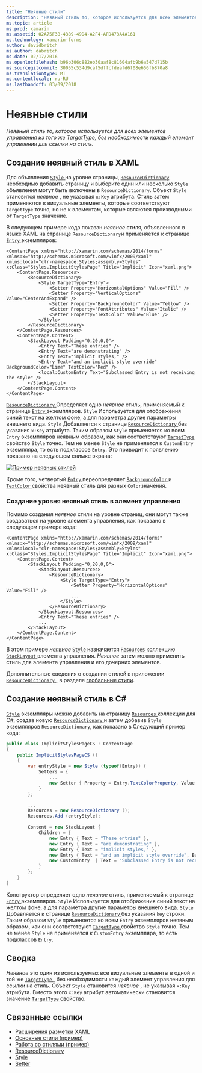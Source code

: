 ```yaml
---
title: "Неявные стили"
description: "Неявный стиль то, которое используется для всех элементов управления из того же TargetType, без необходимости каждый элемент управления для ссылки на стиль."
ms.topic: article
ms.prod: xamarin
ms.assetid: 02A75F3B-4389-49D4-A2F4-AFD473A4A161
ms.technology: xamarin-forms
author: davidbritch
ms.author: dabritch
ms.date: 02/17/2016
ms.openlocfilehash: b96b306c882eb30aaf8c81604afb9b6a547d715b
ms.sourcegitcommit: 30055c534d9caf5dffcfdeafd6f08e666fb870a8
ms.translationtype: MT
ms.contentlocale: ru-RU
ms.lasthandoff: 03/09/2018
---
```

# <a name="implicit-styles"></a>Неявные стили

_Неявный стиль то, которое используется для всех элементов управления из того же TargetType, без необходимости каждый элемент управления для ссылки на стиль._

## <a name="creating-an-implicit-style-in-xaml"></a>Создание неявный стиль в XAML

Для объявления [ `Style` ](https://developer.xamarin.com/api/type/Xamarin.Forms.Style/) на уровне страницы, [ `ResourceDictionary` ](https://developer.xamarin.com/api/type/Xamarin.Forms.ResourceDictionary/) необходимо добавить страницу и выберите один или несколько `Style` объявления могут быть включены в `ResourceDictionary`. Объект `Style` становится *неявное* , не указывая `x:Key` атрибута. Стиль затем применяются к визуальные элементы, которые соответствуют `TargetType` точно, но не к элементам, которые являются производными от `TargetType` значение.

В следующем примере кода показан *неявное* стиля, объявленного в языке XAML на странице `ResourceDictionary`и применяется к странице [ `Entry` ](https://developer.xamarin.com/api/type/Xamarin.Forms.Entry/) экземпляров:

```xaml
<ContentPage xmlns="http://xamarin.com/schemas/2014/forms" xmlns:x="http://schemas.microsoft.com/winfx/2009/xaml" xmlns:local="clr-namespace:Styles;assembly=Styles" x:Class="Styles.ImplicitStylesPage" Title="Implicit" Icon="xaml.png">
    <ContentPage.Resources>
        <ResourceDictionary>
            <Style TargetType="Entry">
                <Setter Property="HorizontalOptions" Value="Fill" />
                <Setter Property="VerticalOptions" Value="CenterAndExpand" />
                <Setter Property="BackgroundColor" Value="Yellow" />
                <Setter Property="FontAttributes" Value="Italic" />
                <Setter Property="TextColor" Value="Blue" />
            </Style>
        </ResourceDictionary>
    </ContentPage.Resources>
    <ContentPage.Content>
        <StackLayout Padding="0,20,0,0">
            <Entry Text="These entries" />
            <Entry Text="are demonstrating" />
            <Entry Text="implicit styles," />
            <Entry Text="and an implicit style override" BackgroundColor="Lime" TextColor="Red" />
            <local:CustomEntry Text="Subclassed Entry is not receiving the style" />
        </StackLayout>
    </ContentPage.Content>
</ContentPage>
```

[ `ResourceDictionary` ](https://developer.xamarin.com/api/type/Xamarin.Forms.ResourceDictionary/) Определяет одно *неявное* стиль, применяемый к странице [ `Entry` ](https://developer.xamarin.com/api/type/Xamarin.Forms.Entry/) экземпляров. `Style` Используется для отображения синий текст на желтом фоне, а для параметра другие параметры внешнего вида. `Style` Добавляется к странице [ `ResourceDictionary` ](https://developer.xamarin.com/api/type/Xamarin.Forms.ResourceDictionary/) без указания `x:Key` атрибута. Таким образом `Style` применяется ко всем `Entry` экземпляров неявным образом, как они соответствуют [ `TargetType` ](https://developer.xamarin.com/api/property/Xamarin.Forms.Style.TargetType/) свойство `Style` точно. Тем не менее `Style` не применяется к `CustomEntry` экземпляра, то есть подклассов `Entry`. Это приводит к появлению показано на следующем снимке экрана:

[![](implicit-images/implicit-styles.png "Пример неявных стилей")](implicit-images/implicit-styles-large.png#lightbox "примере неявных стилей")

Кроме того, четвертый [ `Entry` ](https://developer.xamarin.com/api/type/Xamarin.Forms.Entry/) переопределяет [ `BackgroundColor` ](https://developer.xamarin.com/api/property/Xamarin.Forms.VisualElement.BackgroundColor/) и [ `TextColor` ](https://developer.xamarin.com/api/property/Xamarin.Forms.Entry.TextColor/) свойства неявный стиль для разных `Color`значения.

### <a name="creating-an-implicit-style-at-the-control-level"></a>Создание уровня неявный стиль в элемент управления

Помимо создания *неявное* стили на уровне страниц, они могут также создаваться на уровне элемента управления, как показано в следующем примере кода:

```xaml
<ContentPage xmlns="http://xamarin.com/schemas/2014/forms" xmlns:x="http://schemas.microsoft.com/winfx/2009/xaml" xmlns:local="clr-namespace:Styles;assembly=Styles" x:Class="Styles.ImplicitStylesPage" Title="Implicit" Icon="xaml.png">
    <ContentPage.Content>
        <StackLayout Padding="0,20,0,0">
            <StackLayout.Resources>
                <ResourceDictionary>
                    <Style TargetType="Entry">
                        <Setter Property="HorizontalOptions" Value="Fill" />
                        ...
                    </Style>
                </ResourceDictionary>
            </StackLayout.Resources>
            <Entry Text="These entries" />
            ...
        </StackLayout>
    </ContentPage.Content>
</ContentPage>
```

В этом примере *неявное* [ `Style` ](https://developer.xamarin.com/api/type/Xamarin.Forms.Style/) назначается [ `Resources` ](https://developer.xamarin.com/api/property/Xamarin.Forms.VisualElement.Resources/) коллекцию [ `StackLayout` ](https://developer.xamarin.com/api/type/Xamarin.Forms.StackLayout/)элемента управления. *Неявное* затем можно применить стиль для элемента управления и его дочерних элементов.

Дополнительные сведения о создании стилей в приложении [ `ResourceDictionary` ](https://developer.xamarin.com/api/type/Xamarin.Forms.ResourceDictionary/), в разделе [глобальные стили](~/xamarin-forms/user-interface/styles/application.md).

## <a name="creating-an-implicit-style-in-c35"></a>Создание неявный стиль в C&#35;

[`Style`](https://developer.xamarin.com/api/type/Xamarin.Forms.Style/) экземпляры можно добавить на страницу [ `Resources` ](https://developer.xamarin.com/api/property/Xamarin.Forms.VisualElement.Resources/) коллекции для C#, создав новую [ `ResourceDictionary` ](https://developer.xamarin.com/api/type/Xamarin.Forms.ResourceDictionary/)и затем добавив `Style` экземпляров `ResourceDictionary`, как показано в Следующий пример кода:

```csharp
public class ImplicitStylesPageCS : ContentPage
{
    public ImplicitStylesPageCS ()
    {
        var entryStyle = new Style (typeof(Entry)) {
            Setters = {
                ...
                new Setter { Property = Entry.TextColorProperty, Value = Color.Blue }
            }
        };

        ...
        Resources = new ResourceDictionary ();
        Resources.Add (entryStyle);

        Content = new StackLayout {
            Children = {
                new Entry { Text = "These entries" },
                new Entry { Text = "are demonstrating" },
                new Entry { Text = "implicit styles," },
                new Entry { Text = "and an implicit style override", BackgroundColor = Color.Lime, TextColor = Color.Red },
                new CustomEntry  { Text = "Subclassed Entry is not receiving the style" }
            }
        };
    }
}
```

Конструктор определяет одно *неявное* стиль, применяемый к странице [ `Entry` ](https://developer.xamarin.com/api/type/Xamarin.Forms.Entry/) экземпляров. `Style` Используется для отображения синий текст на желтом фоне, а для параметра другие параметры внешнего вида. `Style` Добавляется к странице [ `ResourceDictionary` ](https://developer.xamarin.com/api/type/Xamarin.Forms.ResourceDictionary/) без указания `key` строки. Таким образом `Style` применяется ко всем `Entry` экземпляров неявным образом, как они соответствуют [ `TargetType` ](https://developer.xamarin.com/api/property/Xamarin.Forms.Style.TargetType/) свойство `Style` точно. Тем не менее `Style` не применяется к `CustomEntry` экземпляра, то есть подклассов `Entry`.

## <a name="summary"></a>Сводка

*Неявное* это один из используемых все визуальные элементы в одной и той же [ `TargetType` ](https://developer.xamarin.com/api/property/Xamarin.Forms.Style.TargetType/), без необходимости каждый элемент управления для ссылки на стиль. Объект `Style` становится *неявное* , не указывая `x:Key` атрибута. Вместо этого `x:Key` атрибут автоматически становится значение [ `TargetType` ](https://developer.xamarin.com/api/property/Xamarin.Forms.Style.TargetType/) свойство.



## <a name="related-links"></a>Связанные ссылки

- [Расширения разметки XAML](~/xamarin-forms/xaml/xaml-basics/xaml-markup-extensions.md)
- [Основные стили (пример)](https://developer.xamarin.com/samples/xamarin-forms/UserInterface/Styles/BasicStyles/)
- [Работа со стилями (пример)](https://developer.xamarin.com/samples/xamarin-forms/WorkingWithStyles/)
- [ResourceDictionary](https://developer.xamarin.com/api/type/Xamarin.Forms.ResourceDictionary/)
- [Style](https://developer.xamarin.com/api/type/Xamarin.Forms.Style/)
- [Setter](https://developer.xamarin.com/api/type/Xamarin.Forms.Setter/)
